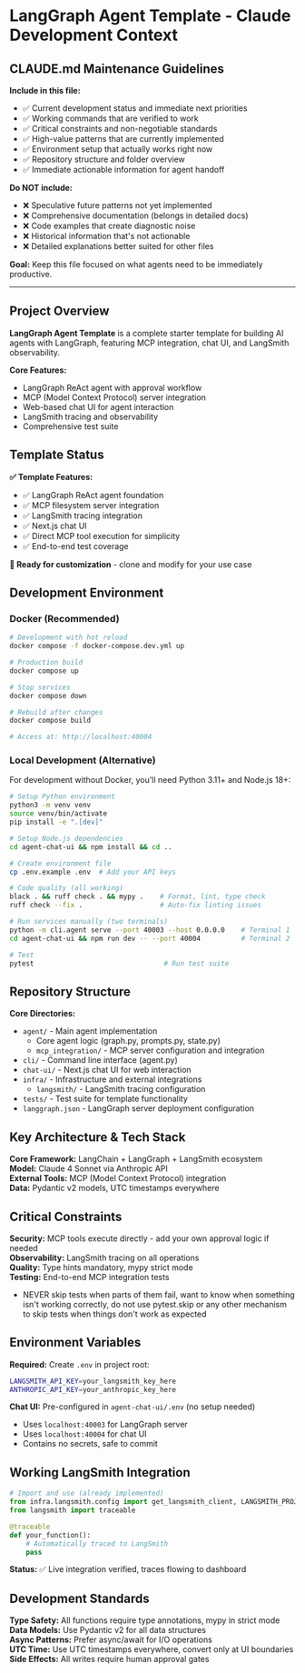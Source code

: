 # LangGraph Agent Template - Claude Development Context

## CLAUDE.md Maintenance Guidelines

**Include in this file:**
- ✅ Current development status and immediate next priorities
- ✅ Working commands that are verified to work
- ✅ Critical constraints and non-negotiable standards  
- ✅ High-value patterns that are currently implemented
- ✅ Environment setup that actually works right now
- ✅ Repository structure and folder overview
- ✅ Immediate actionable information for agent handoff

**Do NOT include:**
- ❌ Speculative future patterns not yet implemented
- ❌ Comprehensive documentation (belongs in detailed docs)
- ❌ Code examples that create diagnostic noise
- ❌ Historical information that's not actionable
- ❌ Detailed explanations better suited for other files

**Goal:** Keep this file focused on what agents need to be immediately productive.

---

## Project Overview

**LangGraph Agent Template** is a complete starter template for building AI agents with LangGraph, featuring MCP integration, chat UI, and LangSmith observability.

**Core Features:**
- LangGraph ReAct agent with approval workflow
- MCP (Model Context Protocol) server integration
- Web-based chat UI for agent interaction
- LangSmith tracing and observability
- Comprehensive test suite

## Template Status

**✅ Template Features:**
- ✅ LangGraph ReAct agent foundation
- ✅ MCP filesystem server integration
- ✅ LangSmith tracing integration  
- ✅ Next.js chat UI
- ✅ Direct MCP tool execution for simplicity
- ✅ End-to-end test coverage

**🔧 Ready for customization** - clone and modify for your use case

## Development Environment

### Docker (Recommended)
```bash
# Development with hot reload
docker compose -f docker-compose.dev.yml up

# Production build
docker compose up

# Stop services
docker compose down

# Rebuild after changes
docker compose build

# Access at: http://localhost:40004
```

### Local Development (Alternative)
For development without Docker, you'll need Python 3.11+ and Node.js 18+:

```bash
# Setup Python environment
python3 -m venv venv
source venv/bin/activate
pip install -e ".[dev]"

# Setup Node.js dependencies
cd agent-chat-ui && npm install && cd ..

# Create environment file
cp .env.example .env  # Add your API keys

# Code quality (all working)
black . && ruff check . && mypy .    # Format, lint, type check
ruff check --fix .                   # Auto-fix linting issues

# Run services manually (two terminals)
python -m cli.agent serve --port 40003 --host 0.0.0.0    # Terminal 1
cd agent-chat-ui && npm run dev -- --port 40004          # Terminal 2

# Test
pytest                                # Run test suite
```

## Repository Structure

**Core Directories:**
- `agent/` - Main agent implementation
  - Core agent logic (graph.py, prompts.py, state.py)
  - `mcp_integration/` - MCP server configuration and integration
- `cli/` - Command line interface (agent.py)
- `chat-ui/` - Next.js chat UI for web interaction
- `infra/` - Infrastructure and external integrations
  - `langsmith/` - LangSmith tracing configuration
- `tests/` - Test suite for template functionality
- `langgraph.json` - LangGraph server deployment configuration

## Key Architecture & Tech Stack

**Core Framework:** LangChain + LangGraph + LangSmith ecosystem  
**Model:** Claude 4 Sonnet via Anthropic API  
**External Tools:** MCP (Model Context Protocol) integration  
**Data:** Pydantic v2 models, UTC timestamps everywhere

## Critical Constraints

**Security:** MCP tools execute directly - add your own approval logic if needed  
**Observability:** LangSmith tracing on all operations  
**Quality:** Type hints mandatory, mypy strict mode  
**Testing:** End-to-end MCP integration tests
- NEVER skip tests when parts of them fail, want to know when something isn't working correctly, do not use pytest.skip or any other mechanism to skip tests when things don't work as expected

## Environment Variables

**Required:** Create `.env` in project root:
```bash
LANGSMITH_API_KEY=your_langsmith_key_here
ANTHROPIC_API_KEY=your_anthropic_key_here
```

**Chat UI:** Pre-configured in `agent-chat-ui/.env` (no setup needed)
- Uses `localhost:40003` for LangGraph server
- Uses `localhost:40004` for chat UI
- Contains no secrets, safe to commit

## Working LangSmith Integration

```python
# Import and use (already implemented)
from infra.langsmith.config import get_langsmith_client, LANGSMITH_PROJECT
from langsmith import traceable

@traceable
def your_function():
    # Automatically traced to LangSmith
    pass
```

**Status:** ✅ Live integration verified, traces flowing to dashboard

## Development Standards

**Type Safety:** All functions require type annotations, mypy in strict mode  
**Data Models:** Use Pydantic v2 for all data structures  
**Async Patterns:** Prefer async/await for I/O operations  
**UTC Time:** Use UTC timestamps everywhere, convert only at UI boundaries  
**Side Effects:** All writes require human approval gates